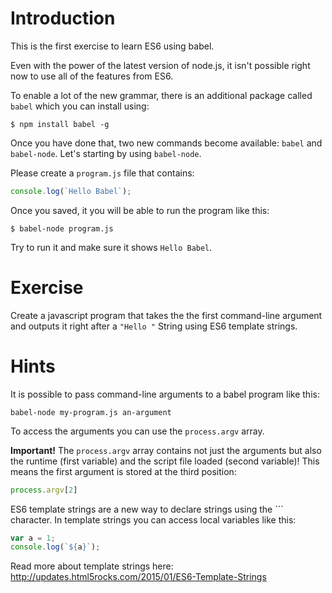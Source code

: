 
# Introduction
This is the first exercise to learn ES6 using babel.

Even with the power of the latest version of node.js, it isn't possible right now to use all of the features from ES6.

To enable a lot of the new grammar, there is an additional package called `babel` which you can install using:

```shell
$ npm install babel -g
```

Once you have done that, two new commands become available: `babel` and `babel-node`.
Let's starting by using `babel-node`.

Please create a `program.js` file that contains:

```javascript
console.log(`Hello Babel`);
```

Once you saved, it you will be able to run the program like this:

```shell
$ babel-node program.js
```

Try to run it and make sure it shows `Hello Babel`.

# Exercise
Create a javascript program that takes the the first command-line argument and
outputs it right after a `"Hello "` String using ES6 template strings.

# Hints
It is possible to pass command-line arguments to a babel program like this:

```
babel-node my-program.js an-argument
```

To access the arguments you can use the `process.argv` array.

**Important!** The `process.argv` array contains not just the arguments but also the runtime (first variable) and the script file loaded (second variable)!
This means the first argument is stored at the third position:

```javascript
process.argv[2]
```

ES6 template strings are a new way to declare strings using the `\`` character. In template strings you can access local variables like this:

```javascript
var a = 1;
console.log(`${a}`);
```

Read more about template strings here: http://updates.html5rocks.com/2015/01/ES6-Template-Strings
